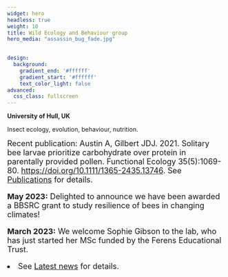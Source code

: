 ```yaml
---
widget: hero
headless: true
weight: 10
title: Wild Ecology and Behaviour group
hero_media: "assassin_bug_fade.jpg"

    
design:
  background:
    gradient_end: '#ffffff'
    gradient_start: '#ffffff'
    text_color_light: false
advanced:
  css_class: fullscreen
---
```

<style>
            .my_text
            {
                font-size:      18px;
            }
            em {
                color: #ff0000;
            }
</style>
        
**University of Hull, UK**

<div>Insect ecology, evolution, behaviour, nutrition.
</div>
<p>
<div class='my_text'>Recent publication:
Austin A, Gilbert JDJ. 2021. Solitary bee larvae prioritize carbohydrate over protein in parentally provided pollen. Functional Ecology 35(5):1069-80. <a href="https://doi.org/10.1111/1365-2435.13746">https://doi.org/10.1111/1365-2435.13746</a>. See <a href='/featured'>Publications</a> for details.
</div>
<p>
<div class='my_text'>
<p><b>May 2023:</b> Delighted to announce we have been awarded a BBSRC grant to study resilience of bees in changing climates! 
<p><b>March 2023:</b> We welcome Sophie Gibson to the lab, who has just started her MSc funded by the Ferens Educational Trust. 
<li> See <a href='#posts'>Latest news</a> for details.</div>
